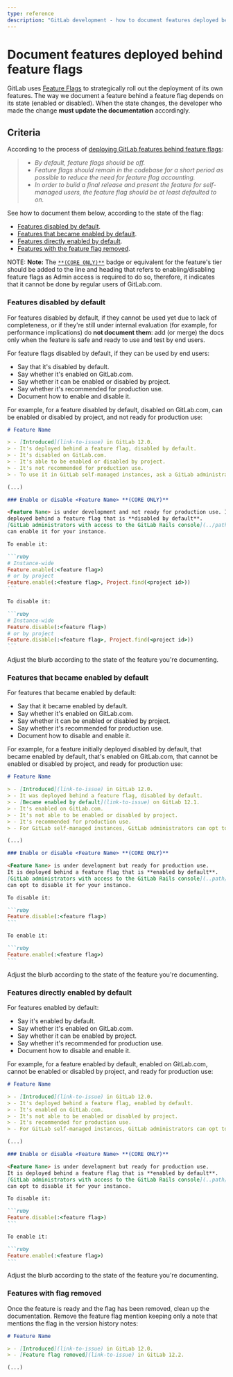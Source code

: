 ```yaml
---
type: reference
description: "GitLab development - how to document features deployed behind feature flags"
---
```


# Document features deployed behind feature flags

GitLab uses [Feature Flags](../feature_flags/index.md) to strategically roll
out the deployment of its own features. The way we document a feature behind a
feature flag depends on its state (enabled or disabled). When the state
changes, the developer who made the change **must update the documentation**
accordingly.

## Criteria

According to the process of [deploying GitLab features behind feature flags](../feature_flags/process.md):

> - _By default, feature flags should be off._
> - _Feature flags should remain in the codebase for a short period as possible to reduce the need for feature flag accounting._
> - _In order to build a final release and present the feature for self-managed users, the feature flag should be at least defaulted to on._

See how to document them below, according to the state of the flag:

- [Features disabled by default](#features-disabled-by-default).
- [Features that became enabled by default](#features-that-became-enabled-by-default).
- [Features directly enabled by default](#features-directly-enabled-by-default).
- [Features with the feature flag removed](#features-with-flag-removed).

NOTE: **Note:**
The [`**(CORE ONLY)**`](styleguide.md#product-badges) badge or equivalent for
the feature's tier should be added to the line and heading that refers to
enabling/disabling feature flags as Admin access is required to do so,
therefore, it indicates that it cannot be done by regular users of GitLab.com.

### Features disabled by default

For features disabled by default, if they cannot be used yet due to lack of
completeness, or if they're still under internal evaluation (for example, for
performance implications) do **not document them**: add (or merge) the docs
only when the feature is safe and ready to use and test by end users.

For feature flags disabled by default, if they can be used by end users:

- Say that it's disabled by default.
- Say whether it's enabled on GitLab.com.
- Say whether it can be enabled or disabled by project.
- Say whether it's recommended for production use.
- Document how to enable and disable it.

For example, for a feature disabled by default, disabled on GitLab.com, can be enabled or disabled by project, and
not ready for production use:

````markdown
# Feature Name

> - [Introduced](link-to-issue) in GitLab 12.0.
> - It's deployed behind a feature flag, disabled by default.
> - It's disabled on GitLab.com.
> - It's able to be enabled or disabled by project.
> - It's not recommended for production use.
> - To use it in GitLab self-managed instances, ask a GitLab administrator to [enable it](#anchor-to-section). **(CORE ONLY)**

(...)

### Enable or disable <Feature Name> **(CORE ONLY)**

<Feature Name> is under development and not ready for production use. It is
deployed behind a feature flag that is **disabled by default**.
[GitLab administrators with access to the GitLab Rails console](../path/to/administration/feature_flags.md)
can enable it for your instance.

To enable it:

```ruby
# Instance-wide
Feature.enable(:<feature flag>)
# or by project
Feature.enable(:<feature flag>, Project.find(<project id>))
```

To disable it:

```ruby
# Instance-wide
Feature.disable(:<feature flag>)
# or by project
Feature.disable(:<feature flag>, Project.find(<project id>))
```
````

Adjust the blurb according to the state of the feature you're documenting.

### Features that became enabled by default

For features that became enabled by default:

- Say that it became enabled by default.
- Say whether it's enabled on GitLab.com.
- Say whether it can be enabled or disabled by project.
- Say whether it's recommended for production use.
- Document how to disable and enable it.

For example, for a feature initially deployed disabled by default, that became enabled by default, that's enabled on GitLab.com, that cannot be enabled or disabled by project, and ready for production use:

````markdown
# Feature Name

> - [Introduced](link-to-issue) in GitLab 12.0.
> - It was deployed behind a feature flag, disabled by default.
> - [Became enabled by default](link-to-issue) on GitLab 12.1.
> - It's enabled on GitLab.com.
> - It's not able to be enabled or disabled by project.
> - It's recommended for production use.
> - For GitLab self-managed instances, GitLab administrators can opt to [disable it](#anchor-to-section). **(CORE ONLY)**

(...)

### Enable or disable <Feature Name> **(CORE ONLY)**

<Feature Name> is under development but ready for production use.
It is deployed behind a feature flag that is **enabled by default**.
[GitLab administrators with access to the GitLab Rails console](..path/to/administration/feature_flags.md)
can opt to disable it for your instance.

To disable it:

```ruby
Feature.disable(:<feature flag>)
```

To enable it:

```ruby
Feature.enable(:<feature flag>)
```
````

Adjust the blurb according to the state of the feature you're documenting.

### Features directly enabled by default

For features enabled by default:

- Say it's enabled by default.
- Say whether it's enabled on GitLab.com.
- Say whether it can be enabled by project.
- Say whether it's recommended for production use.
- Document how to disable and enable it.

For example, for a feature enabled by default, enabled on GitLab.com, cannot be enabled or disabled by project, and ready for production use:

````markdown
# Feature Name

> - [Introduced](link-to-issue) in GitLab 12.0.
> - It's deployed behind a feature flag, enabled by default.
> - It's enabled on GitLab.com.
> - It's not able to be enabled or disabled by project.
> - It's recommended for production use.
> - For GitLab self-managed instances, GitLab administrators can opt to [disable it](#anchor-to-section). **(CORE ONLY)**

(...)

### Enable or disable <Feature Name> **(CORE ONLY)**

<Feature Name> is under development but ready for production use.
It is deployed behind a feature flag that is **enabled by default**.
[GitLab administrators with access to the GitLab Rails console](..path/to/administration/feature_flags.md)
can opt to disable it for your instance.

To disable it:

```ruby
Feature.disable(:<feature flag>)
```

To enable it:

```ruby
Feature.enable(:<feature flag>)
```
````

Adjust the blurb according to the state of the feature you're documenting.

### Features with flag removed

Once the feature is ready and the flag has been removed, clean up the
documentation. Remove the feature flag mention keeping only a note that
mentions the flag in the version history notes:

````markdown
# Feature Name

> - [Introduced](link-to-issue) in GitLab 12.0.
> - [Feature flag removed](link-to-issue) in GitLab 12.2.

(...)

````
